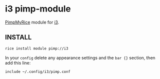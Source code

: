 # i3 pimp-module

[PimpMyRice](https://github.com/daddodev/pimpmyrice) module for [i3](https://i3wm.org).

## INSTALL

```bash
rice install module pimp://i3
```

In your `config` delete any appearance settings and the `bar {}` section, then add this line:

```
include ~/.config/i3/pimp.conf
```
